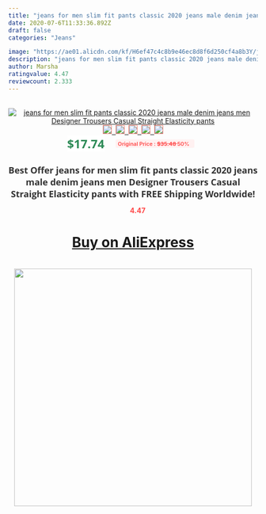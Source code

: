 ```yaml
---
title: "jeans for men slim fit pants classic 2020 jeans male denim jeans men Designer Trousers Casual Straight Elasticity pants"
date: 2020-07-6T11:33:36.892Z
draft: false
categories: "Jeans"

image: "https://ae01.alicdn.com/kf/H6ef47c4c8b9e46ec8d8f6d250cf4a8b3Y/jeans-for-men-slim-fit-pants-classic-2020-jeans-male-denim-jeans-men-Designer-Trousers-Casual.jpg"
description: "jeans for men slim fit pants classic 2020 jeans male denim jeans men Designer Trousers Casual Straight Elasticity pants"
author: Marsha
ratingvalue: 4.47
reviewcount: 2.333
---
```

<br>
<div style="text-align: center;">
<a href="https://s.click.aliexpress.com/e/_AswuMN" target="_blank" rel="nofollow noopener noreferrer"><img alt="jeans for men slim fit pants classic 2020 jeans male denim jeans men Designer Trousers Casual Straight Elasticity pants" class="magnifier-image" src="https://ae01.alicdn.com/kf/H6ef47c4c8b9e46ec8d8f6d250cf4a8b3Y/jeans-for-men-slim-fit-pants-classic-2020-jeans-male-denim-jeans-men-Designer-Trousers-Casual.jpg_640x640.jpg">
<br>
<img style="border:1px solid salmon" src="https://ae01.alicdn.com/kf/H6ef47c4c8b9e46ec8d8f6d250cf4a8b3Y/jeans-for-men-slim-fit-pants-classic-2020-jeans-male-denim-jeans-men-Designer-Trousers-Casual.jpg_120x120.jpg">&nbsp;&nbsp;<img style="border:1px solid salmon" src="https://ae01.alicdn.com/kf/H1a01ee45996444f49d8e62a261073cc1Z/jeans-for-men-slim-fit-pants-classic-2020-jeans-male-denim-jeans-men-Designer-Trousers-Casual.jpg_120x120.jpg">&nbsp;&nbsp;<img style="border:1px solid salmon" src="https://ae01.alicdn.com/kf/H4a4a19003d824e7f81d7402042d53240S/jeans-for-men-slim-fit-pants-classic-2020-jeans-male-denim-jeans-men-Designer-Trousers-Casual.jpg_120x120.jpg">&nbsp;&nbsp;<img style="border:1px solid salmon" src="https://ae01.alicdn.com/kf/H636f550189c6461c99392437cf976130e/jeans-for-men-slim-fit-pants-classic-2020-jeans-male-denim-jeans-men-Designer-Trousers-Casual.jpg_120x120.jpg">&nbsp;&nbsp;<img style="border:1px solid salmon" src="https://ae01.alicdn.com/kf/Hbc9388af688840f8bb24d28cd2ab9d19k/jeans-for-men-slim-fit-pants-classic-2020-jeans-male-denim-jeans-men-Designer-Trousers-Casual.jpg_120x120.jpg"></a></div><br0>
<div style="text-align: center;"><span style="background-color: white; border: 0px; box-sizing: border-box; color: seagreen; display: inline-block; font-family: &quot;open sans&quot; , &quot;arial&quot; , &quot;helvetica&quot; , sans-serif , &quot;heiti&quot;; font-size: 24px; font-stretch: inherit; font-weight: 700; line-height: inherit; margin: 0px 10px 0px 0px; padding: 0px; vertical-align: middle;">$17.74 </span>
<span style="background: rgb(255 , 241 , 241); border-radius: 3px; border: 0px; box-sizing: border-box; color: #ff4747; display: inline-block; font-family: inherit; font-size: 12px; font-stretch: inherit; font-style: inherit; font-variant: inherit; font-weight: 600; line-height: inherit; margin: 0px; padding: 2px 5px; transform: scale(0.9); vertical-align: middle;">Original Price : <b style="text-decoration: line-through;">$35.48 </b> 50%&nbsp;&nbsp;</span></div>
<h1 style="color: #333333; display: inline-block; font-family: &quot;open sans&quot; , &quot;arial&quot; , &quot;helvetica&quot; , sans-serif , &quot;heiti&quot;; font-size: 18px; font-stretch: inherit; font-weight: 700; text-align: center;">Best Offer jeans for men slim fit pants classic 2020 jeans male denim jeans men Designer Trousers Casual Straight Elasticity pants with FREE Shipping Worldwide!</h1>
<div style="color: #ff4747; text-align: center;">
<img src="https://4.bp.blogspot.com/-M0ZcTcb-5uY/XleCXlxnR4I/AAAAAAAAAEc/OrjgMkXV1oMQFaCRZj5HQwOCBcu3w1FegCPcBGAYYCw/s1600/star.png" style="height: 15px;">&nbsp;<b>4.47</b></div>
<div class="button_cont" align="center"><a class="buynow_a" href="https://s.click.aliexpress.com/e/_AswuMN" target="_blank" rel="nofollow noopener noreferrer"><H1>Buy on AliExpress</H1></a></div><br>
<div class="separator" style="clear: both; text-align: center;">
<img src="https://lh3.googleusercontent.com/-pTy5HemUv9M/XlePHvY0dAI/AAAAAAAAAE4/0nX5iRUoIWY8eMW9Dpxeirr157OZliDIgCLcBGAsYHQ/s1600/badge.gif" width="480">
</div>
